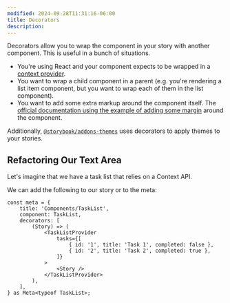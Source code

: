```yaml
---
modified: 2024-09-28T11:31:16-06:00
title: Decorators
description:
---
```


Decorators allow you to wrap the component in your story with another component. This is useful in a bunch of situations.

- You're using React and your component expects to be wrapped in a [context provider](https://react.dev/learn/passing-data-deeply-with-context#step-3-provide-the-context).
- You want to wrap a child component in a parent (e.g. you're rendering a list item component, but you want to wrap each of them in the list component).
- You want to add some extra markup around the component itself. The [official documentation using the example of adding some margin](https://storybook.js.org/docs/writing-stories/decorators#wrap-stories-with-extra-markup) around the component.

Additionally, [`@storybook/addons-themes`](https://storybook.js.org/addons/@storybook/addon-themes/) uses decorators to apply themes to your stories.

## Refactoring Our Text Area

Let's imagine that we have a task list that relies on a Context API.

We can add the following to our story or to the meta:

```tsx
const meta = {
	title: 'Components/TaskList',
	component: TaskList,
	decorators: [
		(Story) => (
			<TaskListProvider
				tasks={[
					{ id: '1', title: 'Task 1', completed: false },
					{ id: '2', title: 'Task 2', completed: true },
				]}
			>
				<Story />
			</TaskListProvider>
		),
	],
} as Meta<typeof TaskList>;
```
